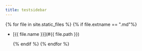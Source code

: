 ```yaml
---
title: testsidebar
---
```

{% for file in site.static_files %}
    {% if file.extname == ".md"%}
*  [{{ file.name }}](#{{ file.path }})
	
    {% endif %}
{% endfor %}
